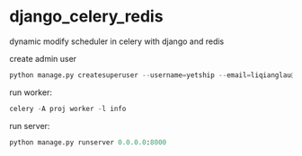 # django_celery_redis
dynamic modify scheduler in celery with django and redis

create admin user

```python
python manage.py createsuperuser --username=yetship --email=liqianglau@outlook.com
```

run worker:

```python
celery -A proj worker -l info
```

run server:

```python
python manage.py runserver 0.0.0.0:8000
```
